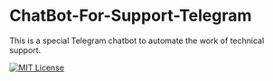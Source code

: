 # ChatBot-For-Support-Telegram
This is a special Telegram chatbot to automate the work of technical support.

[![MIT License](http://img.shields.io/badge/license-MIT-yellow.svg?style=flat)](https://github.com/zhmpng/Common.Cache/blob/trunk/LICENSE)
